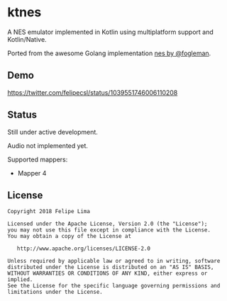 # ktnes

A NES emulator implemented in Kotlin using multiplatform support and Kotlin/Native.

Ported from the awesome Golang implementation [nes by @fogleman](https://github.com/fogleman/nes).

## Demo

https://twitter.com/felipecsl/status/1039551746006110208

## Status

Still under active development.

Audio not implemented yet.

Supported mappers:

* Mapper 4

## License

```
Copyright 2018 Felipe Lima

Licensed under the Apache License, Version 2.0 (the "License");
you may not use this file except in compliance with the License.
You may obtain a copy of the License at

   http://www.apache.org/licenses/LICENSE-2.0

Unless required by applicable law or agreed to in writing, software
distributed under the License is distributed on an "AS IS" BASIS,
WITHOUT WARRANTIES OR CONDITIONS OF ANY KIND, either express or implied.
See the License for the specific language governing permissions and
limitations under the License.
```
